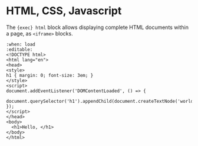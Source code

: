 <!-- Copyright 2024 Remy Blank <remy@c-space.org> -->
<!-- SPDX-License-Identifier: MIT -->

# HTML, CSS, Javascript

The `{exec} html` block allows displaying complete HTML documents within a page,
as `<iframe>` blocks.

```{exec} html
:when: load
:editable:
<!DOCTYPE html>
<html lang="en">
<head>
<style>
h1 { margin: 0; font-size: 3em; }
</style>
<script>
document.addEventListener('DOMContentLoaded', () => {
  document.querySelector('h1').appendChild(document.createTextNode('world!'));
});
</script>
</head>
<body>
  <h1>Hello, </h1>
</body>
</html>
```
